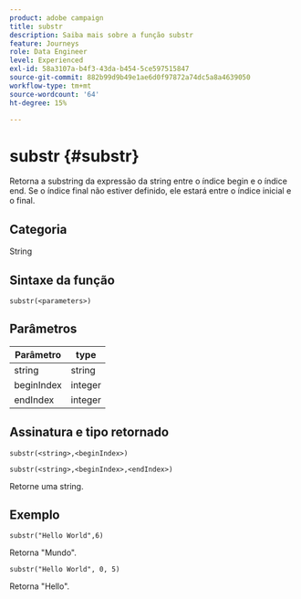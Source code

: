 ```yaml
---
product: adobe campaign
title: substr
description: Saiba mais sobre a função substr
feature: Journeys
role: Data Engineer
level: Experienced
exl-id: 58a3107a-b4f3-43da-b454-5ce597515847
source-git-commit: 882b99d9b49e1ae6d0f97872a74dc5a8a4639050
workflow-type: tm+mt
source-wordcount: '64'
ht-degree: 15%

---
```


# substr {#substr}

Retorna a substring da expressão da string entre o índice begin e o índice end. Se o índice final não estiver definido, ele estará entre o índice inicial e o final.

## Categoria

String

## Sintaxe da função

`substr(<parameters>)`

## Parâmetros

| Parâmetro | type |
|-------------|----------|
| string | string |
| beginIndex | integer |
| endIndex | integer |

## Assinatura e tipo retornado

`substr(<string>,<beginIndex>)`

`substr(<string>,<beginIndex>,<endIndex>)`

Retorne uma string.

## Exemplo

`substr("Hello World",6)`

Retorna &quot;Mundo&quot;.

`substr("Hello World", 0, 5)`

Retorna &quot;Hello&quot;.
